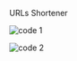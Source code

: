  URLs Shortener


![code 1](https://github.com/user-attachments/assets/912b1103-c65d-4dfc-aba6-7c8e0689f8e0)



![code 2](https://github.com/user-attachments/assets/943a0e65-d148-4857-a4c8-1ed5ba4a34f3)
